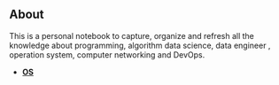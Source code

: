 ## About 

This is a personal notebook to capture, organize and refresh all the knowledge about programming, algorithm
data science, data engineer , operation system, computer networking and DevOps. 

 
* [**OS**](./os/os.md)